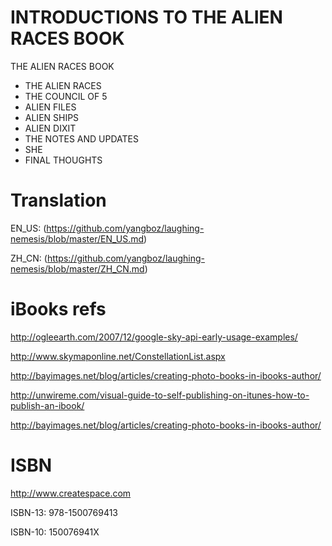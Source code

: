 INTRODUCTIONS TO THE ALIEN RACES BOOK 
================

THE ALIEN RACES BOOK

* THE ALIEN RACES
* THE COUNCIL OF 5
* ALIEN FILES
* ALIEN SHIPS
* ALIEN DIXIT
* THE NOTES AND UPDATES
* SHE
* FINAL THOUGHTS


Translation
================

EN_US: (https://github.com/yangboz/laughing-nemesis/blob/master/EN_US.md)

ZH_CN: (https://github.com/yangboz/laughing-nemesis/blob/master/ZH_CN.md)


iBooks refs
================

http://ogleearth.com/2007/12/google-sky-api-early-usage-examples/

http://www.skymaponline.net/ConstellationList.aspx

http://bayimages.net/blog/articles/creating-photo-books-in-ibooks-author/

http://unwireme.com/visual-guide-to-self-publishing-on-itunes-how-to-publish-an-ibook/

http://bayimages.net/blog/articles/creating-photo-books-in-ibooks-author/

ISBN
================

http://www.createspace.com

ISBN-13: 978-1500769413 

ISBN-10: 150076941X 

